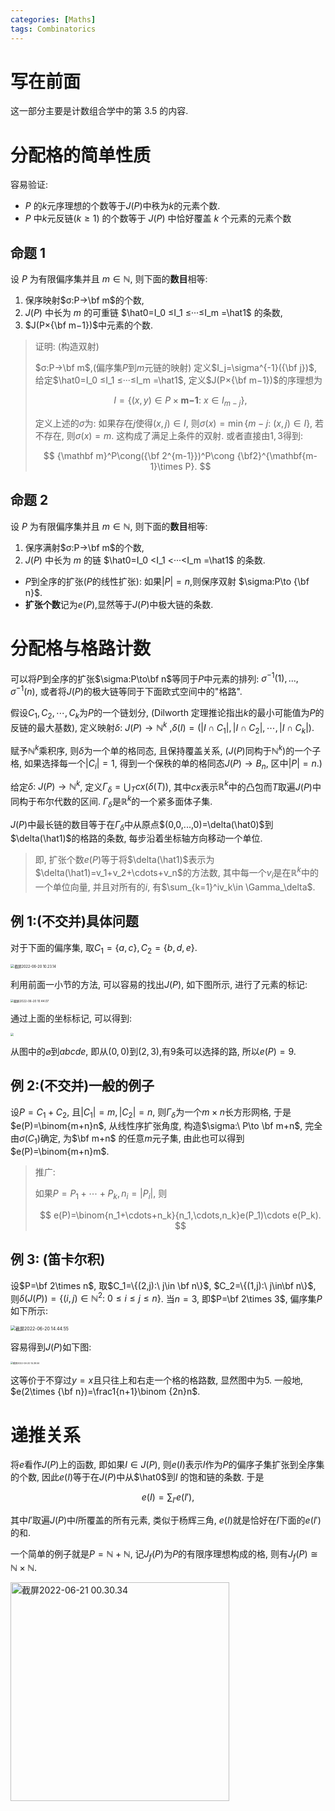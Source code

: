 ```yaml
---
categories: [Maths]
tags: Combinatorics
---
```


# 写在前面

这一部分主要是计数组合学中的第 3.5 的内容.

# 分配格的简单性质

容易验证:

- $P$ 的$k$元序理想的个数等于$J(P)$中秩为$k$的元素个数.
- $P$ 中$k$元反链$(k≥1)$ 的个数等于 $J(P)$ 中恰好覆盖 $k$ 个元素的元素个数

## 命题 1

设 $P$ 为有限偏序集并且 $m ∈ \mathbb N$, 则下面的**数目**相等:

1.  保序映射$σ:P→\bf m$的个数,
2.  $J(P)$ 中长为 $m$ 的可重链 $\hat0=I_0 ≤I_1 ≤···≤I_m =\hat1$ 的条数,
3.  $J(P×{\bf m−1})$中元素的个数.

> 证明: (构造双射)
>
> $σ:P→\bf m$,(偏序集$P$到$m$元链的映射) 定义$I_j=\sigma^{-1}({\bf j})$, 给定$\hat0=I_0 ≤I_1 ≤···≤I_m =\hat1$, 定义$J(P×{\bf m−1})$的序理想为
>
> $$
> I=\{(x,y)\in P\times \textbf{m−1}:\ x\in I_{m-j} \},
> $$
>
> 定义上述的$\sigma$为: 如果存在$j$使得$(x,j)\in I$, 则$\sigma(x)=\min\{m-j:\ (x,j)\in I\}$, 若不存在, 则$\sigma(x)=m$. 这构成了满足上条件的双射. 或者直接由$1,3$得到:
>
> $$
> {\mathbf m}^P\cong({\bf 2^{m-1}})^P\cong {\bf2}^{\mathbf{m-1}\times P}.
> $$

## 命题 2

设 $P$ 为有限偏序集并且 $m ∈ \mathbb N$, 则下面的**数目**相等:

1.  保序满射$σ:P→\bf m$的个数,
2.  $J(P)$ 中长为 $m$ 的链 $\hat0=I_0 <I_1 <···<I_m =\hat1$ 的条数.

- $P$到全序的扩张($P$的线性扩张): 如果$|P|=n$,则保序双射 $\sigma:P\to {\bf n}$.
- **扩张个数**记为$e(P)$,显然等于$J(P)$中极大链的条数.

# 分配格与格路计数

可以将$P$到全序的扩张$\sigma:P\to\bf n$等同于$P$中元素的排列: $\sigma^{-1}(1),...,\sigma^{-1}(n)$, 或者将$J(P)$的极大链等同于下面欧式空间中的"格路".

假设$C_1,C_2,\cdots,C_k$为$P$的一个链划分, (Dilworth 定理推论指出$k$的最小可能值为$P$的反链的最大基数), 定义映射$\delta:\ J(P)\to \mathbb{N}^k$ ,$\delta(I)=(|I\cap C_1|,|I\cap C_2|,\cdots,|I\cap C_k|)$.

赋予$\mathbb{N}^k$乘积序, 则$\delta$为一个单的格同态, 且保持覆盖关系, ($J(P)$同构于$\mathbb{N}^k$)的一个子格, 如果选择每一个$|C_i|=1$, 得到一个保秩的单的格同态$J(P)\to B_n$, 区中$|P|=n$.)

给定$\delta:\ J(P)\to \mathbb{N}^k$, 定义$\Gamma_\delta=\bigcup_T cx(\delta(T))$, 其中$cx$表示$\mathbb{R}^k$中的凸包而$T$取遍$J(P)$中同构于布尔代数的区间. $\Gamma_\delta$是$\mathbb{R}^k$的一个紧多面体子集.

$J(P)$中最长链的数目等于在$\Gamma_\delta$中从原点$(0,0,...,0)=\delta(\hat0)$到$\delta(\hat1)$的格路的条数, 每步沿着坐标轴方向移动一个单位.

> 即, 扩张个数$e(P)$等于将$\delta(\hat1)$表示为$\delta(\hat1)=v_1+v_2+\cdots+v_n$的方法数, 其中每一个$v_i$是在$\mathbb R^k$中的一个单位向量, 并且对所有的$i$, 有$\sum_{k=1}^iv_k\in \Gamma_\delta$.

## 例 1:(不交并)具体问题

对于下面的偏序集, 取$C_1=\{a,c\}, C_2=\{b,d,e\}$.

<img src="https://s2.loli.net/2022/06/20/JtM2EueDgF5qmOA.jpg" alt="截屏2022-06-20 10.23.14" style="zoom:40%;" />

利用前面一小节的方法, 可以容易的找出$J(P)$, 如下图所示, 进行了元素的标记:

<img src="https://s2.loli.net/2022/06/20/Ptc4o2E1mnMaTdX.jpg" alt="截屏2022-06-20 10.44.07" style="zoom:33%;" />

通过上面的坐标标记, 可以得到:

<img src="https://s2.loli.net/2022/06/20/OPg3FvaZQjLc1CG.jpg" style="zoom:33%;" />

从图中的$\varnothing$到$abcde$, 即从$(0,0)$到$(2,3)$,有$9$条可以选择的路, 所以$e(P)=9$.

## 例 2:(不交并)一般的例子

设$P=C_1+C_2$, 且$|C_1|=m,|C_2|=n$, 则$\Gamma_\delta$为一个$m\times n$长方形网格, 于是$e(P)=\binom{m+n}n$, 从线性序扩张角度, 构造$\sigma:\ P\to \bf m+n$, 完全由$\sigma(C_1)$确定, 为$\bf m+n$ 的任意$m$元子集, 由此也可以得到$e(P)=\binom{m+n}m$.

> 推广:
>
> 如果$P=P_1+\cdots+P_k,n_i=|P_i|$, 则
>
> $$
> e(P)=\binom{n_1+\cdots+n_k}{n_1,\cdots,n_k}e(P_1)\cdots e(P_k).
> $$

## 例 3: (笛卡尔积)

设$P=\bf 2\times n$, 取$C_1=\{(2,j):\ j\in \bf n\}$, $C_2=\{(1,j):\ j\in\bf n\}$, 则$\delta(J(P))=\{(i,j)\in\mathbb{N}^2:\ 0\leq i\leq j \leq n\}$. 当$n=3$, 即$P=\bf 2\times 3$, 偏序集$P$如下所示:

<img src="https://s2.loli.net/2022/06/20/C32KFEfqeIg7RnW.jpg" alt="截屏2022-06-20 14.44.55" style="zoom:50%;" />

容易得到$J(P)$如下图:

<img src="https://s2.loli.net/2022/06/20/awkmTLnCe1Ehj9R.jpg" alt="截屏2022-06-20 14.39.56" style="zoom: 25%;" />

这等价于不穿过$y=x$且只往上和右走一个格的格路数, 显然图中为$5$. 一般地, $e(2\times {\bf n})=\frac1{n+1}\binom {2n}n$.

# 递推关系

将$e$看作$J(P)$上的函数, 即如果$I\in J(P)$, 则$e(I)$表示$I$作为$P$的偏序子集扩张到全序集的个数, 因此$e(I)$等于在$J(P)$中从$\hat0$到$I$ 的饱和链的条数. 于是

$$
e(I)=\sum_{I'}e(I'),
$$

其中$I'$取遍$J(P)$中$I$所覆盖的所有元素, 类似于杨辉三角, $e(I)$就是恰好在$I$下面的$e(I')$的和.

一个简单的例子就是$P=\mathbb{N+N}$, 记$J_f(P)$为$P$的有限序理想构成的格, 则有$J_f(P)\cong \mathbb{N\times N}$.

<img src="https://s2.loli.net/2022/06/21/EgcU4JhVZ6XLQq3.jpg" alt="截屏2022-06-21 00.30.34" style="width: 350px;" />
